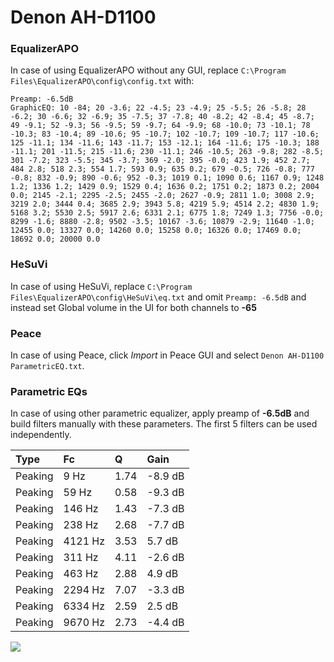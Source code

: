 # Denon AH-D1100

### EqualizerAPO
In case of using EqualizerAPO without any GUI, replace `C:\Program Files\EqualizerAPO\config\config.txt`
with:
```
Preamp: -6.5dB
GraphicEQ: 10 -84; 20 -3.6; 22 -4.5; 23 -4.9; 25 -5.5; 26 -5.8; 28 -6.2; 30 -6.6; 32 -6.9; 35 -7.5; 37 -7.8; 40 -8.2; 42 -8.4; 45 -8.7; 49 -9.1; 52 -9.3; 56 -9.5; 59 -9.7; 64 -9.9; 68 -10.0; 73 -10.1; 78 -10.3; 83 -10.4; 89 -10.6; 95 -10.7; 102 -10.7; 109 -10.7; 117 -10.6; 125 -11.1; 134 -11.6; 143 -11.7; 153 -12.1; 164 -11.6; 175 -10.3; 188 -11.1; 201 -11.5; 215 -11.6; 230 -11.1; 246 -10.5; 263 -9.8; 282 -8.5; 301 -7.2; 323 -5.5; 345 -3.7; 369 -2.0; 395 -0.0; 423 1.9; 452 2.7; 484 2.8; 518 2.3; 554 1.7; 593 0.9; 635 0.2; 679 -0.5; 726 -0.8; 777 -0.8; 832 -0.9; 890 -0.6; 952 -0.3; 1019 0.1; 1090 0.6; 1167 0.9; 1248 1.2; 1336 1.2; 1429 0.9; 1529 0.4; 1636 0.2; 1751 0.2; 1873 0.2; 2004 0.0; 2145 -2.1; 2295 -2.5; 2455 -2.0; 2627 -0.9; 2811 1.0; 3008 2.9; 3219 2.0; 3444 0.4; 3685 2.9; 3943 5.8; 4219 5.9; 4514 2.2; 4830 1.9; 5168 3.2; 5530 2.5; 5917 2.6; 6331 2.1; 6775 1.8; 7249 1.3; 7756 -0.0; 8299 -1.6; 8880 -2.8; 9502 -3.5; 10167 -3.6; 10879 -2.9; 11640 -1.0; 12455 0.0; 13327 0.0; 14260 0.0; 15258 0.0; 16326 0.0; 17469 0.0; 18692 0.0; 20000 0.0
```

### HeSuVi
In case of using HeSuVi, replace `C:\Program Files\EqualizerAPO\config\HeSuVi\eq.txt` and omit `Preamp:
-6.5dB` and instead set Global volume in the UI for both channels to **-65**

### Peace
In case of using Peace, click *Import* in Peace GUI and select `Denon AH-D1100 ParametricEQ.txt`.

### Parametric EQs
In case of using other parametric equalizer, apply preamp of **-6.5dB** and build filters manually with
these parameters. The first 5 filters can be used independently.

| Type    | Fc      |    Q | Gain    |
|:--------|:--------|:-----|:--------|
| Peaking | 9 Hz    | 1.74 | -8.9 dB |
| Peaking | 59 Hz   | 0.58 | -9.3 dB |
| Peaking | 146 Hz  | 1.43 | -7.3 dB |
| Peaking | 238 Hz  | 2.68 | -7.7 dB |
| Peaking | 4121 Hz | 3.53 | 5.7 dB  |
| Peaking | 311 Hz  | 4.11 | -2.6 dB |
| Peaking | 463 Hz  | 2.88 | 4.9 dB  |
| Peaking | 2294 Hz | 7.07 | -3.3 dB |
| Peaking | 6334 Hz | 2.59 | 2.5 dB  |
| Peaking | 9670 Hz | 2.73 | -4.4 dB |

![](https://raw.githubusercontent.com/jaakkopasanen/AutoEq/master/results/innerfidelity/sbaf-serious/Denon%20AH-D1100/Denon%20AH-D1100.png)
